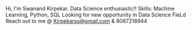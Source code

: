 Hi, I'm Swanand Kirpekar.
Data Science enthusiastic!! 
Skills: Machine Learning, Python, SQL
Looking for new opportunity in Data Science FieLd
Reach out to me @ Kirpekarss@gmail.com & 8087218944

<!---
swanand1988/swanand1988 is a ✨ special ✨ repository because its `README.md` (this file) appears on your GitHub profile.
You can click the Preview link to take a look at your changes.
--->
